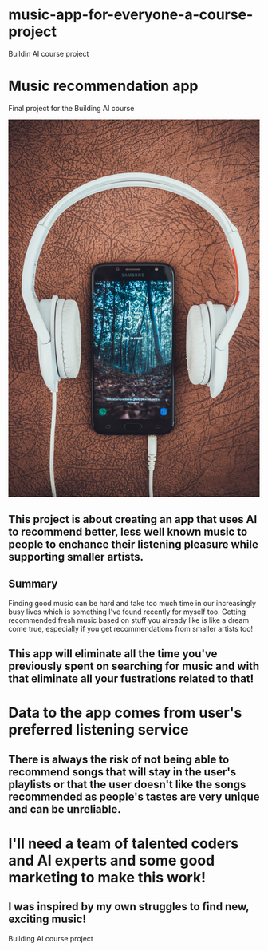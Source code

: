 # music-app-for-everyone-a-course-project
Buildin AI course project
<!-- This is the markdown template for the final project of the Building AI course, 
created by Reaktor Innovations and University of Helsinki. 
Copy the template, paste it to your GitHub README and edit! -->

# Music recommendation app

Final project for the Building AI course


![image of headphones](pexels-vlad-bagacian-1337753.jpg)

## This project is about creating an app that uses AI to recommend better, less well known music to people to enchance their listening pleasure while supporting smaller artists.



## Summary

Finding good music can be hard and take too much time in our increasingly busy lives which is something I've found recently for myself too. Getting recommended fresh music based on stuff you already like is like a dream come true, especially if you get recommendations from smaller artists too!




## This app will eliminate all the time you've previously spent on searching for music and with that eliminate all your fustrations related to that!





# Data to the app comes from user's preferred listening service

## There is always the risk of not being able to recommend songs that will stay in the user's playlists or that the user doesn't like the songs recommended as people's tastes are very unique and can be unreliable.



# I'll need a team of talented coders and AI experts and some good marketing to make this work!




## I was inspired by my own struggles to find new, exciting music!


Building AI course project
